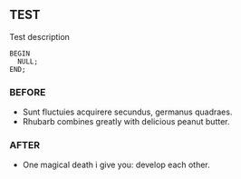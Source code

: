 ## TEST
Test description
```
BEGIN
  NULL;
END;
```
### BEFORE
- Sunt fluctuies acquirere secundus, germanus quadraes.
- Rhubarb combines greatly with delicious peanut butter.
### AFTER
- One magical death i give you: develop each other.
